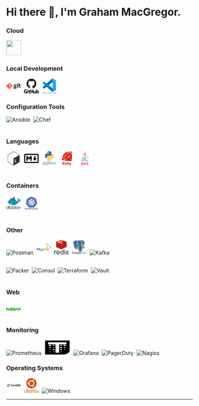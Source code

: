 
# Hi there 👋, I'm Graham MacGregor.


### Cloud

<img src="https://cdn.jsdelivr.net/gh/devicons/devicon/icons/amazonwebservices/amazonwebservices-original-wordmark.svg" width="40" height="40" />

### Local Development

<img src="https://github.com/devicons/devicon/blob/master/icons/git/git-original-wordmark.svg" title="Git" alt="Git" width="40" height="40"/>&nbsp;
<img src="https://github.com/devicons/devicon/blob/master/icons/github/github-original-wordmark.svg" title="GitHub"  alt="GitHub" width="40" height="40"/>&nbsp;
<img src="https://github.com/devicons/devicon/blob/master/icons/vscode/vscode-original-wordmark.svg" title="VSCode"  alt="VSCode" width="40" height="40"/>&nbsp;

### Configuration Tools 

<img src="https://www.vectorlogo.zone/logos/ansible/ansible-icon.svg" title="Ansible"  alt="Ansible" width="40" height="40"/>&nbsp;
<img src="https://www.vectorlogo.zone/logos/chefio/chefio-ar21.svg" title="Chef"  alt="Chef" width="40" height="40"/>&nbsp;
<br><br>

### Languages

<img src="https://github.com/devicons/devicon/blob/master/icons/bash/bash-original.svg" title="Bash"  alt="Bash" width="40" height="40"/>&nbsp;
<img src="https://github.com/devicons/devicon/blob/master/icons/markdown/markdown-original.svg" title="Markdown"  alt="Markdown" width="40" height="40"/>&nbsp;
<img src="https://github.com/devicons/devicon/blob/master/icons/python/python-original-wordmark.svg" title="Python"  alt="Python" width="40" height="40"/>&nbsp;
<img src="https://github.com/devicons/devicon/blob/master/icons/ruby/ruby-plain-wordmark.svg" title="Ruby"  alt="Ruby" width="40" height="40"/>&nbsp;
<img src="https://github.com/devicons/devicon/blob/master/icons/java/java-original-wordmark.svg" title="Java"  alt="Java" width="40" height="40"/>&nbsp;
<br><br>

### Containers

<img src="https://github.com/devicons/devicon/blob/master/icons/docker/docker-original-wordmark.svg" title="Docker"  alt="Docker" width="40" height="40"/>&nbsp;
<img src="https://github.com/devicons/devicon/blob/master/icons/kubernetes/kubernetes-plain-wordmark.svg" title="Kubernetes"  alt="Kubernetes" width="40" height="40"/>&nbsp;
<br><br>

### Other

<img src="https://www.vectorlogo.zone/logos/getpostman/getpostman-icon.svg" title="Postman"  alt="Postman" width="40" height="40"/>&nbsp;
<img src="https://github.com/devicons/devicon/blob/master/icons/mysql/mysql-original-wordmark.svg" title="MySQL"  alt="MySQL" width="40" height="40"/>&nbsp;
<img src="https://github.com/devicons/devicon/blob/master/icons/redis/redis-original-wordmark.svg" title="Redis"  alt="Redis" width="40" height="40"/>&nbsp;
<img src="https://github.com/devicons/devicon/blob/master/icons/postgresql/postgresql-original-wordmark.svg" title="PostgreSQL"  alt="PostgreSQL" width="40" height="40"/>&nbsp;
<img src="https://www.vectorlogo.zone/logos/apache_kafka/apache_kafka-ar21.svg" title="Kafka"  alt="Kafka" width="40" height="40"/>&nbsp;
<br><br>

<img src="https://www.vectorlogo.zone/logos/packerio/packerio-ar21.svg" title="Packer"  alt="Packer" width="70" height="40"/>&nbsp;
<img src="https://www.vectorlogo.zone/logos/consulio/consulio-ar21.svg" title="Consul"  alt="Consul" width="40" height="40"/>&nbsp;
<img src="https://www.vectorlogo.zone/logos/terraformio/terraformio-icon.svg" title="Terraform"  alt="Terraform" width="40" height="40"/>&nbsp;
<img src="https://www.vectorlogo.zone/logos/vaultproject/vaultproject-icon.svg" title="Vault" alt="Vault" width="40" height="40"/>&nbsp;
<br><br>

### Web

<img src="https://github.com/devicons/devicon/blob/master/icons/nginx/nginx-original.svg" title="Nginx"  alt="Nginx" width="40" height="40"/>&nbsp;

### Monitoring

<img src="https://www.vectorlogo.zone/logos/prometheusio/prometheusio-ar21.svg" title="Prometheus"  alt="Prometheus" width="70" height="40"/>&nbsp;
<img src="https://github.com/cncf/artwork/blob/master/projects/thanos/icon/black/thanos-icon-black.svg" title="Thanos"  alt="Thanos" width="70" height="40"/>&nbsp;
<img src="https://www.vectorlogo.zone/logos/grafana/grafana-ar21.svg" title="Grafana"  alt="Grafana" width="70" height="40"/>&nbsp;
<img src="https://www.vectorlogo.zone/logos/pagerduty/pagerduty-ar21.svg" title="PagerDuty"  alt="PagerDuty" width="70" height="40"/>&nbsp;
<img src="https://www.vectorlogo.zone/logos/nagios/nagios-ar21.svg" title="Nagios"  alt="Nagios" width="70" height="40"/>&nbsp;

### Operating Systems

<img src="https://github.com/devicons/devicon/blob/master/icons/centos/centos-original-wordmark.svg" title="CentOS"  alt="CentOS" width="40" height="40"/>&nbsp;
<img src="https://github.com/devicons/devicon/blob/master/icons/ubuntu/ubuntu-plain-wordmark.svg" title="Ubuntu"  alt="Ubuntu" width="40" height="40"/>&nbsp;
<img src="https://upload.wikimedia.org/wikipedia/commons/e/e2/Windows_logo_and_wordmark_-_2021.svg" title="Windows"  alt="Windows" width="40" height="40"/>&nbsp;

<!--
## CI/CD

<img src="https://github.com/devicons/devicon/blob/master/icons/jenkins/jenkins-original.svg" title="Jenkins"  alt="Jenkins" width="40" height="40"/>&nbsp;

<img src="https://github.com/devicons/devicon/blob/master/icons/circleci/circleci-plain-wordmark.svg" title="CircleCI"  alt="CircleCI" width="40" height="40"/>&nbsp;

<img src="https://github.com/devicons/devicon/blob/master/icons/github/github-original-wordmark.svg" title="GitHub"  alt="GitHub" width="40" height="40"/>&nbsp; -->

---
